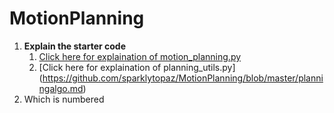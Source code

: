 # **MotionPlanning**
1. **Explain the starter code**
      1. [Click here for explaination of motion_planning.py](https://github.com/sparklytopaz/MotionPlanning/blob/master/motion_planning.md)
      2. [Click here for explaination of  planning_utils.py]
(https://github.com/sparklytopaz/MotionPlanning/blob/master/planningalgo.md)
2. Which is numbered

